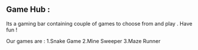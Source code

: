 Game Hub : 
---------
Its a gaming bar containing couple of games to choose from and play . Have fun !

Our games are :
1.Snake Game
2.Mine Sweeper
3.Maze Runner